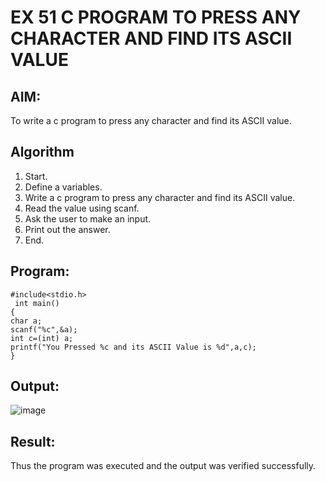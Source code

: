 # EX 51 C PROGRAM TO PRESS ANY CHARACTER AND FIND ITS ASCII VALUE
## AIM:
To write a c program to press any character and find its ASCII value.
## Algorithm
1.	Start.
2.	Define a variables.
3.	Write a c program to press any character and find its ASCII value.
4.	Read the value using scanf.
5.	Ask the user to make an input.
6.	Print out the answer.
7.	End.

## Program:
```
#include<stdio.h>
 int main()
{
char a;
scanf("%c",&a);
int c=(int) a;
printf("You Pressed %c and its ASCII Value is %d",a,c);
}

```

## Output:


![image](https://github.com/user-attachments/assets/9b7318b2-d0a7-4e3d-9f27-cb4bfe776b35)


## Result:
Thus the program was executed and the output was verified successfully.
